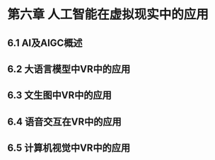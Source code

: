 # 第六章 人工智能在虚拟现实中的应用

## 6.1 AI及AIGC概述
## 6.2 大语言模型中VR中的应用
## 6.3 文生图中VR中的应用
## 6.4 语音交互在VR中的应用
## 6.5 计算机视觉中VR中的应用